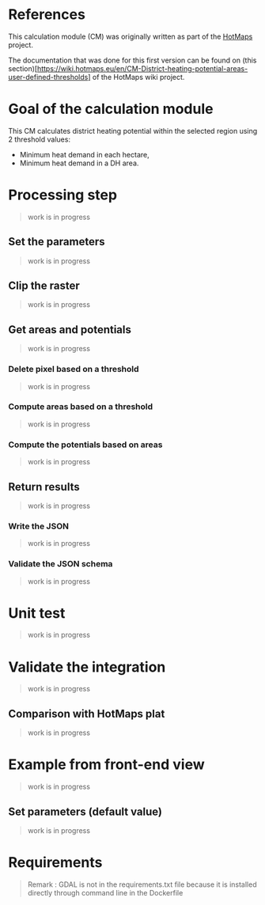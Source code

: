 # References 
This calculation module (CM) was originally written as part of the 
[HotMaps](https://www.hotmaps-project.eu/) project.

The documentation that was done for this first version can be found on
(this section)[https://wiki.hotmaps.eu/en/CM-District-heating-potential-areas-user-defined-thresholds] 
of the HotMaps wiki project.

# Goal of the calculation module
This CM calculates district heating potential within the selected region using 2 threshold values: 
* Minimum heat demand in each hectare, 
* Minimum heat demand in a DH area. 

# Processing step
> work is in progress

## Set the parameters
> work is in progress

## Clip the raster
> work is in progress

## Get areas and potentials
> work is in progress

### Delete pixel based on a threshold 
> work is in progress

### Compute areas based on a threshold 
> work is in progress

### Compute the potentials based on areas
> work is in progress

## Return results
> work is in progress

### Write the JSON
> work is in progress

### Validate the JSON schema
> work is in progress


# Unit test
> work is in progress

# Validate the integration
> work is in progress

## Comparison with HotMaps plat
> work is in progress

# Example from front-end view
> work is in progress

## Set parameters (default value)
> work is in progress

# Requirements 

> Remark : 
> GDAL is not in the requirements.txt file 
> because it is installed directly through command line in the Dockerfile
